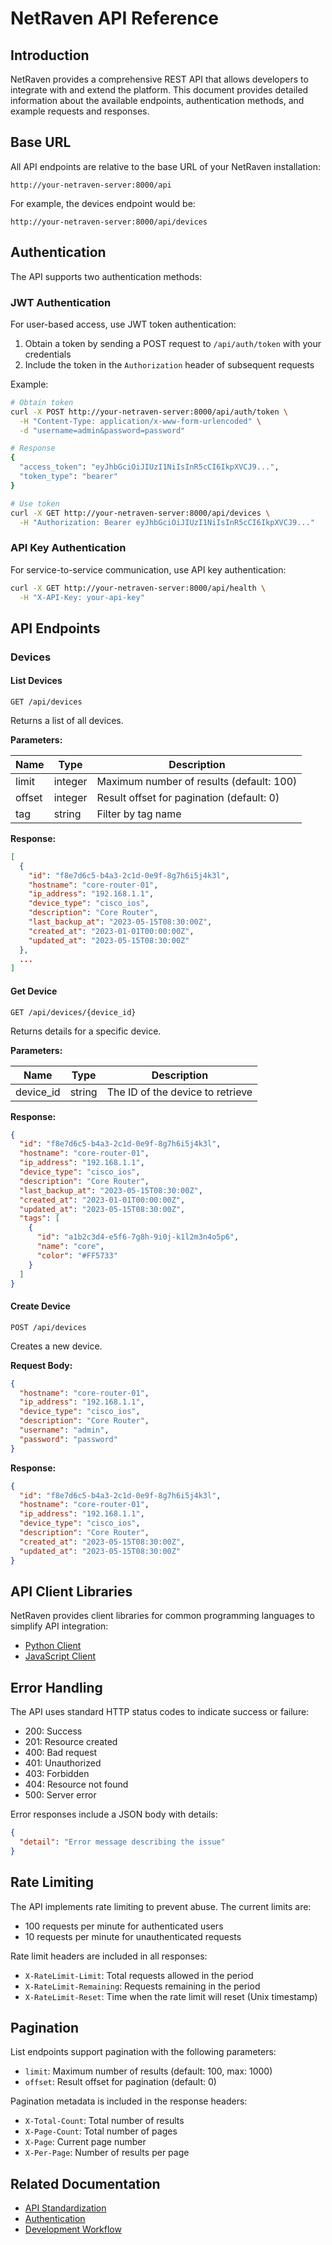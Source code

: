 # NetRaven API Reference

## Introduction

NetRaven provides a comprehensive REST API that allows developers to integrate with and extend the platform. This document provides detailed information about the available endpoints, authentication methods, and example requests and responses.

## Base URL

All API endpoints are relative to the base URL of your NetRaven installation:

```
http://your-netraven-server:8000/api
```

For example, the devices endpoint would be:

```
http://your-netraven-server:8000/api/devices
```

## Authentication

The API supports two authentication methods:

### JWT Authentication

For user-based access, use JWT token authentication:

1. Obtain a token by sending a POST request to `/api/auth/token` with your credentials
2. Include the token in the `Authorization` header of subsequent requests

Example:

```bash
# Obtain token
curl -X POST http://your-netraven-server:8000/api/auth/token \
  -H "Content-Type: application/x-www-form-urlencoded" \
  -d "username=admin&password=password"

# Response
{
  "access_token": "eyJhbGciOiJIUzI1NiIsInR5cCI6IkpXVCJ9...",
  "token_type": "bearer"
}

# Use token
curl -X GET http://your-netraven-server:8000/api/devices \
  -H "Authorization: Bearer eyJhbGciOiJIUzI1NiIsInR5cCI6IkpXVCJ9..."
```

### API Key Authentication

For service-to-service communication, use API key authentication:

```bash
curl -X GET http://your-netraven-server:8000/api/health \
  -H "X-API-Key: your-api-key"
```

## API Endpoints

### Devices

#### List Devices

```
GET /api/devices
```

Returns a list of all devices.

**Parameters:**

| Name     | Type    | Description                         |
|----------|---------|-------------------------------------|
| limit    | integer | Maximum number of results (default: 100) |
| offset   | integer | Result offset for pagination (default: 0) |
| tag      | string  | Filter by tag name                  |

**Response:**

```json
[
  {
    "id": "f8e7d6c5-b4a3-2c1d-0e9f-8g7h6i5j4k3l",
    "hostname": "core-router-01",
    "ip_address": "192.168.1.1",
    "device_type": "cisco_ios",
    "description": "Core Router",
    "last_backup_at": "2023-05-15T08:30:00Z",
    "created_at": "2023-01-01T00:00:00Z",
    "updated_at": "2023-05-15T08:30:00Z"
  },
  ...
]
```

#### Get Device

```
GET /api/devices/{device_id}
```

Returns details for a specific device.

**Parameters:**

| Name      | Type   | Description                         |
|-----------|--------|-------------------------------------|
| device_id | string | The ID of the device to retrieve    |

**Response:**

```json
{
  "id": "f8e7d6c5-b4a3-2c1d-0e9f-8g7h6i5j4k3l",
  "hostname": "core-router-01",
  "ip_address": "192.168.1.1",
  "device_type": "cisco_ios",
  "description": "Core Router",
  "last_backup_at": "2023-05-15T08:30:00Z",
  "created_at": "2023-01-01T00:00:00Z",
  "updated_at": "2023-05-15T08:30:00Z",
  "tags": [
    {
      "id": "a1b2c3d4-e5f6-7g8h-9i0j-k1l2m3n4o5p6",
      "name": "core",
      "color": "#FF5733"
    }
  ]
}
```

#### Create Device

```
POST /api/devices
```

Creates a new device.

**Request Body:**

```json
{
  "hostname": "core-router-01",
  "ip_address": "192.168.1.1",
  "device_type": "cisco_ios",
  "description": "Core Router",
  "username": "admin",
  "password": "password"
}
```

**Response:**

```json
{
  "id": "f8e7d6c5-b4a3-2c1d-0e9f-8g7h6i5j4k3l",
  "hostname": "core-router-01",
  "ip_address": "192.168.1.1",
  "device_type": "cisco_ios",
  "description": "Core Router",
  "created_at": "2023-05-15T08:30:00Z",
  "updated_at": "2023-05-15T08:30:00Z"
}
```

## API Client Libraries

NetRaven provides client libraries for common programming languages to simplify API integration:

- [Python Client](https://github.com/yourusername/netraven-python-client)
- [JavaScript Client](https://github.com/yourusername/netraven-js-client)

## Error Handling

The API uses standard HTTP status codes to indicate success or failure:

- 200: Success
- 201: Resource created
- 400: Bad request
- 401: Unauthorized
- 403: Forbidden
- 404: Resource not found
- 500: Server error

Error responses include a JSON body with details:

```json
{
  "detail": "Error message describing the issue"
}
```

## Rate Limiting

The API implements rate limiting to prevent abuse. The current limits are:

- 100 requests per minute for authenticated users
- 10 requests per minute for unauthenticated requests

Rate limit headers are included in all responses:

- `X-RateLimit-Limit`: Total requests allowed in the period
- `X-RateLimit-Remaining`: Requests remaining in the period
- `X-RateLimit-Reset`: Time when the rate limit will reset (Unix timestamp)

## Pagination

List endpoints support pagination with the following parameters:

- `limit`: Maximum number of results (default: 100, max: 1000)
- `offset`: Result offset for pagination (default: 0)

Pagination metadata is included in the response headers:

- `X-Total-Count`: Total number of results
- `X-Page-Count`: Total number of pages
- `X-Page`: Current page number
- `X-Per-Page`: Number of results per page

## Related Documentation

- [API Standardization](./api-standardization.md)
- [Authentication](../admin-guide/security.md)
- [Development Workflow](./development-workflow.md) 